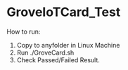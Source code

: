 # GroveIoTCard_Test
How to run:
1. Copy to anyfolder in Linux Machine
2. Run ./GroveCard.sh
3. Check Passed/Failed Result.

